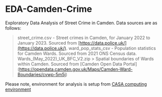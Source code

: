 # EDA-Camden-Crime

Exploratory Data Analysis of Street Crime in Camden. Data sources are as follows:
> street_crime.csv - Street crimes in Camden, for January 2022 to January 2023. Sourced from [https://data.police.uk/](https://data.police.uk/).
> ward_pop_stats_csv - Population statistics for Camden Wards. Sourced from 2021 ONS Census data. 
> Wards_(May_2022)_UK_BFC_V2.zip > Spatial boundaries of Wards within Camden. Sourced from [Camden Open Data Portal]
(https://opendata.camden.gov.uk/Maps/Camden-Ward-Boundaries/cvwp-5m5j)

Please note, environment for analysis is setup from [CASA computing environment](https://jreades.github.io/sds_env/setup/env.html)
